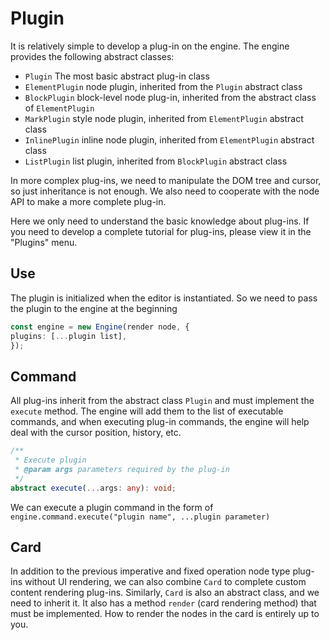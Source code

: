 # Plugin

It is relatively simple to develop a plug-in on the engine. The engine provides the following abstract classes:

-   `Plugin` The most basic abstract plug-in class
-   `ElementPlugin` node plugin, inherited from the `Plugin` abstract class
-   `BlockPlugin` block-level node plug-in, inherited from the abstract class of `ElementPlugin`
-   `MarkPlugin` style node plugin, inherited from `ElementPlugin` abstract class
-   `InlinePlugin` inline node plugin, inherited from `ElementPlugin` abstract class
-   `ListPlugin` list plugin, inherited from `BlockPlugin` abstract class

In more complex plug-ins, we need to manipulate the DOM tree and cursor, so just inheritance is not enough. We also need to cooperate with the node API to make a more complete plug-in.

Here we only need to understand the basic knowledge about plug-ins. If you need to develop a complete tutorial for plug-ins, please view it in the "Plugins" menu.

## Use

The plugin is initialized when the editor is instantiated. So we need to pass the plugin to the engine at the beginning

```ts
const engine = new Engine(render node, {
plugins: [...plugin list],
});
```

## Command

All plug-ins inherit from the abstract class `Plugin` and must implement the `execute` method. The engine will add them to the list of executable commands, and when executing plug-in commands, the engine will help deal with the cursor position, history, etc.

```ts
/**
 * Execute plugin
 * @param args parameters required by the plug-in
 */
abstract execute(...args: any): void;
```

We can execute a plugin command in the form of `engine.command.execute("plugin name", ...plugin parameter)`

## Card

In addition to the previous imperative and fixed operation node type plug-ins without UI rendering, we can also combine `Card` to complete custom content rendering plug-ins. Similarly, `Card` is also an abstract class, and we need to inherit it. It also has a method `render` (card rendering method) that must be implemented. How to render the nodes in the card is entirely up to you.
